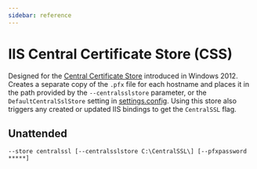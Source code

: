 ```yaml
---
sidebar: reference
---
```


# IIS Central Certificate Store (CSS)
Designed for the [Central Certificate Store](https://blogs.msdn.microsoft.com/kaushal/2012/10/11/central-certificate-store-ccs-with-iis-8-windows-server-2012/) 
introduced in Windows 2012. Creates a separate copy of the `.pfx` file for each hostname and places 
it in the path provided by the `--centralsslstore` parameter, or the `DefaultCentralSslStore` setting
in [settings.config](/win-acme/reference/settings). Using this store also triggers any created or 
updated IIS bindings to get the `CentralSSL` flag. 

## Unattended
`--store centralssl [--centralsslstore C:\CentralSSL\] [--pfxpassword *****]`